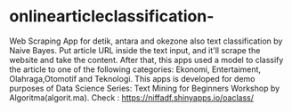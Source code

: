 # onlinearticleclassification-
Web Scraping App for detik, antara and okezone also text classification by Naive Bayes. Put article URL inside the text input, and it'll scrape the website and take the content. After that, this apps used a model to classify the article to one of the following categories: Ekonomi, Entertaiment, Olahraga,Otomotif and Teknologi. This apps is developed for demo purposes of Data Science Series: Text Mining for Beginners Workshop by Algoritma(algorit.ma). Check : https://niffadf.shinyapps.io/oaclass/
